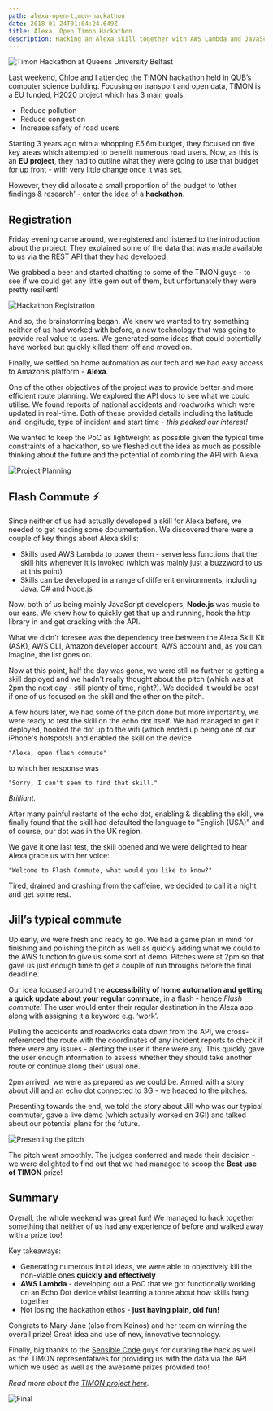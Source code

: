 ```yaml
---
path: alexa-open-timon-hackathon
date: 2018-01-24T01:04:24.649Z
title: Alexa, Open Timon Hackathon
description: Hacking an Alexa skill together with AWS Lambda and JavaScript
---
```

![Timon Hackathon at Queens University Belfast](assets/timon-hack-tv.jpg "Timon Hackathon at Queens University Belfast")

Last weekend, [Chloe](https://twitter.com/ChloeMcAteer3) and I attended the TIMON hackathon held in QUB’s computer science building. Focusing on transport and open data, TIMON is a EU funded, H2020 project which has 3 main goals:

* Reduce pollution
* Reduce congestion
* Increase safety of road users

Starting 3 years ago with a whopping £5.6m budget, they focused on five key areas which attempted to benefit numerous road users. Now, as this is an **EU project**, they had to outline what they were going to use that budget for up front - with very little change once it was set.

However, they did allocate a small proportion of the budget to ‘other findings & research’ - enter the idea of a **hackathon**.

## Registration

Friday evening came around, we registered and listened to the introduction about the project. They explained some of the data that was made available to us via the REST API that they had developed. 

We grabbed a beer and started chatting to some of the TIMON guys - to see if we could get any little gem out of them, but unfortunately they were pretty resilient!

![Hackathon Registration](assets/registration.jpg "Hackathon Registration")

And so, the brainstorming began. We knew we wanted to try something neither of us had worked with before, a new technology that was going to provide real value to users. We generated some ideas that could potentially have worked but quickly killed them off and moved on.

Finally, we settled on home automation as our tech and we had easy access to Amazon’s platform - **Alexa**.

One of the other objectives of the project was to provide better and more efficient route planning. We explored the API docs to see what we could utilise. We found reports of national accidents and roadworks which were updated in real-time. Both of these provided details including the latitude and longitude, type of incident and start time - *this peaked our interest!*

We wanted to keep the PoC as lightweight as possible given the typical time constraints of a hackathon, so we fleshed out the idea as much as possible thinking about the future and the potential of combining the API with Alexa.

![Project Planning](assets/post-it-wall.jpg "Project Planning ft. Post-Its")

## Flash Commute ⚡️

Since neither of us had actually developed a skill for Alexa before, we needed to get reading some documentation. We discovered there were a couple of key things about Alexa skills:

* Skills used AWS Lambda to power them - serverless functions that the skill hits whenever it is invoked (which was mainly just a buzzword to us at this point)
* Skills can be developed in a range of different environments, including Java, C# and Node.js

Now, both of us being mainly JavaScript developers, **Node.js** was music to our ears. We knew how to quickly get that up and running, hook the http library in and get cracking with the API. 

What we didn't foresee was the dependency tree between the Alexa Skill Kit (ASK), AWS CLI, Amazon developer account, AWS account and, as you can imagine, the list goes on.

Now at this point, half the day was gone, we were still no further to getting a skill deployed and we hadn't really thought about the pitch (which was at 2pm the next day - still plenty of time, right?). We decided it would be best if one of us focused on the skill and the other on the pitch.  

A few hours later, we had some of the pitch done but more importantly, we were ready to test the skill on the echo dot itself. We had managed to get it deployed, hooked the dot up to the wifi (which ended up being one of our iPhone's hotspots!) and enabled the skill on the device

`"Alexa, open flash commute"`

 to which her response was 

 `"Sorry, I can't seem to find that skill."` 

 *Brilliant.*

After many painful restarts of the echo dot, enabling & disabling the skill, we finally found that the skill had defaulted the language to "English (USA)" and of course, our dot was in the UK region. 

We gave it one last test, the skill opened and we were delighted to hear Alexa grace us with her voice:

`"Welcome to Flash Commute, what would you like to know?"`

Tired, drained and crashing from the caffeine, we decided to call it a night and get some rest.

## Jill’s typical commute

Up early, we were fresh and ready to go. We had a game plan in mind for finishing and polishing the pitch as well as quickly adding what we could to the AWS function to give us some sort of demo. Pitches were at 2pm so that gave us just enough time to get a couple of run throughs before the final deadline.

Our idea focused around the **accessibility of home automation and getting a quick update about your regular commute**, in a flash - hence *Flash commute!* The user would enter their regular destination in the Alexa app along with assigning it a keyword e.g. ‘work’. 

Pulling the accidents and roadworks data down from the API, we cross-referenced the route with the coordinates of any incident reports to check if there were any issues - alerting the user if there were any. This quickly gave the user enough information to assess whether they should take another route or continue along their usual one.

2pm arrived, we were as prepared as we could be. Armed with a story about Jill and an echo dot connected to 3G - we headed to the pitches. 

Presenting towards the end, we told the story about Jill who was our typical commuter, gave a live demo (which actually worked on 3G!) and talked about our potential plans for the future.

![Presenting the pitch](assets/pitching.jpg "Pitching our solution!")

The pitch went smoothly. The judges conferred and made their decision - we were delighted to find out that we had managed to scoop the **Best use of TIMON** prize! 

## Summary

Overall, the whole weekend was great fun! We managed to hack together something that neither of us had any experience of before and walked away with a prize too! 

Key takeaways:

* Generating numerous initial ideas, we were able to objectively kill the non-viable ones **quickly and effectively**
* **AWS Lambda** - developing out a PoC that we got functionally working on an Echo Dot device whilst learning a tonne about how skills hang together
* Not losing the hackathon ethos - **just having plain, old fun!**

Congrats to Mary-Jane (also from Kainos) and her team on winning the overall prize! Great idea and use of new, innovative technology.

Finally, big thanks to the [Sensible Code](http://sensiblecode.io/) guys for curating the hack as well as the TIMON representatives for providing us with the data via the API which we used as well as the awesome prizes provided too! 

*Read more about the [TIMON project here](https://www.timon-project.eu/).*

![Final](assets/win.jpg "Success! Free swag too 😎")